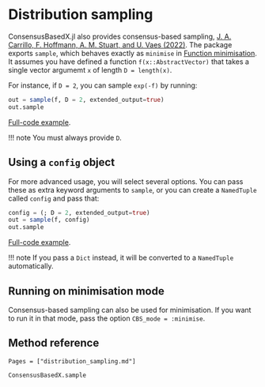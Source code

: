 # Distribution sampling

ConsensusBasedX.jl also provides consensus-based sampling, [J. A. Carrillo, F. Hoffmann, A. M. Stuart, and U. Vaes (2022)](https://onlinelibrary.wiley.com/doi/10.1111/sapm.12470). The package exports `sample`, which behaves exactly as `minimise` in [Function minimisation](@ref). It assumes you have defined a function `f(x::AbstractVector)` that takes a single vector argumemt `x` of length `D = length(x)`.

For instance, if `D = 2`, you can sample `exp(-f)` by running:
```julia
out = sample(f, D = 2, extended_output=true)
out.sample
```
[Full-code example](https://github.com/PdIPS/ConsensusBasedX.jl/blob/main/examples/basic_usage/sample_with_keywords.jl).

!!! note
    You must always provide `D`.


## Using a `config` object

For more advanced usage, you will select several options. You can pass these as extra keyword arguments to `sample`, or you can create a `NamedTuple` called `config` and pass that:
```julia
config = (; D = 2, extended_output=true)
out = sample(f, config)
out.sample
```
[Full-code example](https://github.com/PdIPS/ConsensusBasedX.jl/blob/main/examples/basic_usage/sample_with_config.jl).

!!! note
    If you pass a `Dict` instead, it will be converted to a `NamedTuple` automatically.


## Running on minimisation mode

Consensus-based sampling can also be used for minimisation. If you want to run it in that mode, pass the option `CBS_mode = :minimise`.


## Method reference

```@index
Pages = ["distribution_sampling.md"]
```

```@docs
ConsensusBasedX.sample
```
